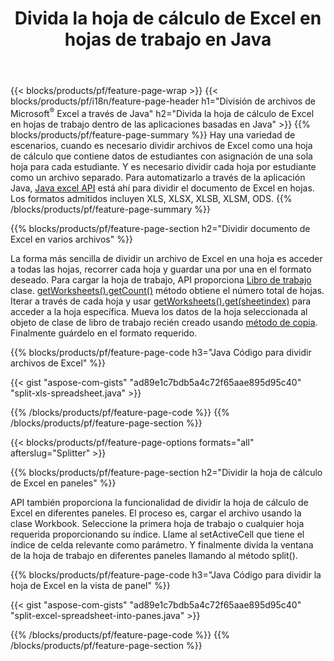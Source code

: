 ﻿---
title: Divida la hoja de cálculo de Excel en hojas de trabajo en Java
url: /es/java/splitter/
description: Java códigos fuente que explican cómo dividir archivos de Microsoft Excel en varios documentos utilizando la biblioteca de Java Excel
---
{{< blocks/products/pf/feature-page-wrap >}}
{{< blocks/products/pf/i18n/feature-page-header h1="División de archivos de Microsoft<sup>&reg;</sup> Excel a través de Java" h2="Divida la hoja de cálculo de Excel en hojas de trabajo dentro de las aplicaciones basadas en Java" >}}
{{% blocks/products/pf/feature-page-summary %}}
Hay una variedad de escenarios, cuando es necesario dividir archivos de Excel como una hoja de cálculo que contiene datos de estudiantes con asignación de una sola hoja para cada estudiante. Y es necesario dividir cada hoja por estudiante como un archivo separado. Para automatizarlo a través de la aplicación Java, [Java excel API](/cells/java/) está ahí para dividir el documento de Excel en hojas. Los formatos admitidos incluyen XLS, XLSX, XLSB, XLSM, ODS. 
{{% /blocks/products/pf/feature-page-summary %}}

{{% blocks/products/pf/feature-page-section h2="Dividir documento de Excel en varios archivos" %}}

La forma más sencilla de dividir un archivo de Excel en una hoja es acceder a todas las hojas, recorrer cada hoja y guardar una por una en el formato deseado. Para cargar la hoja de trabajo, API proporciona [Libro de trabajo](https://apireference.aspose.com/cells/java/com.aspose.cells/Workbook) clase. [getWorksheets().getCount()](https://apireference.aspose.com/cells/java/com.aspose.cells/worksheetcollection#Count) método obtiene el número total de hojas. Iterar a través de cada hoja y usar [getWorksheets().get(sheetindex)](https://apireference.aspose.com/cells/java/com.aspose.cells/worksheetcollection#get) para acceder a la hoja específica. Mueva los datos de la hoja seleccionada al objeto de clase de libro de trabajo recién creado usando [método de copia](https://apireference.aspose.com/cells/java/com.aspose.cells/workbook#copy(com.aspose.cells.Workbook)). Finalmente guárdelo en el formato requerido.

{{% blocks/products/pf/feature-page-code h3="Java Código para dividir archivos de Excel" %}}

{{< gist "aspose-com-gists" "ad89e1c7bdb5a4c72f65aae895d95c40" "split-xls-spreadsheet.java" >}}

{{% /blocks/products/pf/feature-page-code %}}
{{% /blocks/products/pf/feature-page-section %}}

{{< blocks/products/pf/feature-page-options formats="all" afterslug="Splitter" >}}

{{% blocks/products/pf/feature-page-section h2="Dividir la hoja de cálculo de Excel en paneles" %}}

API también proporciona la funcionalidad de dividir la hoja de cálculo de Excel en diferentes paneles. El proceso es, cargar el archivo usando la clase Workbook. Seleccione la primera hoja de trabajo o cualquier hoja requerida proporcionando su índice. Llame al setActiveCell que tiene el índice de celda relevante como parámetro. Y finalmente divida la ventana de la hoja de trabajo en diferentes paneles llamando al método split().

{{% blocks/products/pf/feature-page-code h3="Java Código para dividir la hoja de Excel en la vista de panel" %}}

{{< gist "aspose-com-gists" "ad89e1c7bdb5a4c72f65aae895d95c40" "split-excel-spreadsheet-into-panes.java" >}}

{{% /blocks/products/pf/feature-page-code %}}
{{% /blocks/products/pf/feature-page-section %}}
